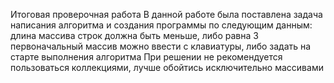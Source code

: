 Итоговая проверочная работа
В данной работе была поставлена задача написания алгоритма и создания программы по следующим данным:
длина массива строк должна быть меньше, либо равна 3
первоначальный массив можно ввести с клавиатуры, либо задать на старте выполнения алгоритма
При решении не рекомендуется пользоваться коллекциями, лучше обойтись исключительно массивами
